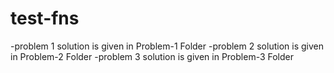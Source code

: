 # test-fns
-problem 1 solution is given in Problem-1 Folder
-problem 2 solution is given in Problem-2 Folder
-problem 3 solution is given in Problem-3 Folder
